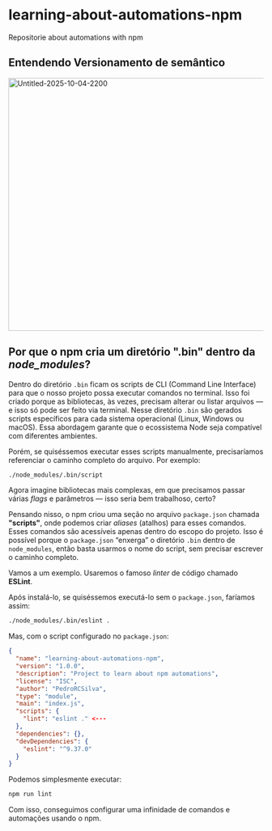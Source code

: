 # learning-about-automations-npm
Repositorie about automations with npm

## Entendendo Versionamento de semântico

<img width="800" height="500" alt="Untitled-2025-10-04-2200" src="https://github.com/user-attachments/assets/5ef0757f-6090-4054-9567-70ea49b3a70c" />


## Por que o npm cria um diretório ".bin" dentro da *node_modules*?

Dentro do diretório `.bin` ficam os scripts de CLI (Command Line Interface) para que o nosso projeto possa executar comandos no terminal.
Isso foi criado porque as bibliotecas, às vezes, precisam alterar ou listar arquivos — e isso só pode ser feito via terminal. Nesse diretório `.bin` são gerados scripts específicos para cada sistema operacional (Linux, Windows ou macOS).
Essa abordagem garante que o ecossistema Node seja compatível com diferentes ambientes.

Porém, se quiséssemos executar esses scripts manualmente, precisaríamos referenciar o caminho completo do arquivo. Por exemplo:

```bash
./node_modules/.bin/script
```

Agora imagine bibliotecas mais complexas, em que precisamos passar várias *flags* e parâmetros — isso seria bem trabalhoso, certo?

Pensando nisso, o npm criou uma seção no arquivo `package.json` chamada **"scripts"**, onde podemos criar *aliases* (atalhos) para esses comandos. Esses comandos são acessíveis apenas dentro do escopo do projeto.
Isso é possível porque o `package.json` “enxerga” o diretório `.bin` dentro de `node_modules`, então basta usarmos o nome do script, sem precisar escrever o caminho completo.

Vamos a um exemplo.
Usaremos o famoso *linter* de código chamado **ESLint**.

Após instalá-lo, se quiséssemos executá-lo sem o `package.json`, faríamos assim:

```bash
./node_modules/.bin/eslint .
```

Mas, com o script configurado no `package.json`:

```json
{
  "name": "learning-about-automations-npm",
  "version": "1.0.0",
  "description": "Project to learn about npm automations",
  "license": "ISC",
  "author": "PedroRCSilva",
  "type": "module",
  "main": "index.js",
  "scripts": {
    "lint": "eslint ." <---
  },
  "dependencies": {},
  "devDependencies": {
    "eslint": "^9.37.0"
  }
}
```

Podemos simplesmente executar:

```bash
npm run lint
```

Com isso, conseguimos configurar uma infinidade de comandos e automações usando o npm.




